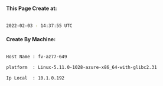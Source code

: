 
   
#### This Page Create at:

```bash

2022-02-03 - 14:37:55 UTC

```

#### Create By Machine:

```bash

Host Name : fv-az77-649

platform  : Linux-5.11.0-1028-azure-x86_64-with-glibc2.31

Ip Local  : 10.1.0.192

```

